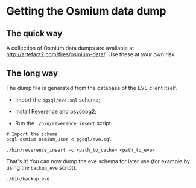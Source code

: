 Getting the Osmium data dump
============================

The quick way
-------------

A collection of Osmium data dumps are available at
<http://artefact2.com/files/osmium-data/>. Use these at your own risk.

The long way
------------

The dump file is generated from the database of the EVE client
itself.

* Import the `pgsql/eve.sql` schema;

* Install [Reverence](https://github.com/DarkFenX/reverence) and psycopg2;

* Run the `./bin/reverence_insert` script.

~~~~
# Import the schema
psql osmium osmium_user < pgsql/eve.sql

./bin/reverence_insert -c <path_to_cache> <path_to_eve>
~~~~

That's it! You can now dump the eve schema for later use (for example
by using the `backup_eve` script).

~~~~
./bin/backup_eve
~~~~
